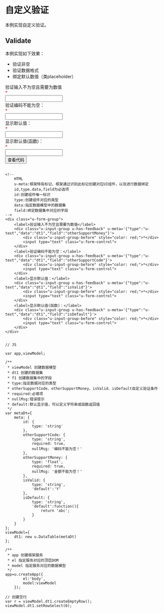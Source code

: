 # 自定义验证

本例实现自定义验证。



## Validate

本例实现如下效果：

* 验证非空
* 验证数据格式
* 绑定默认数值（类placeholder）


<div class="example-content"><!-- 
	HTML
	u-meta:框架特有标记，框架通过识别此标记创建对应UI组件，以及进行数据绑定 
	id,type.data,field为必选项
	id:创建组件唯一标识
	type:创建组件对应的类型
	data:指定数据模型中的数据集
	field:绑定数据集中对应的字段
-->
<div class="u-form-group">
    <label>验证输入不为空且需要为数值</label>
    <div class="u-input-group u-has-feedback" u-meta='{"type":"u-text","data":"dt1","field":"otherSupportMoney"}'>
        <div class="u-input-group-before" style="color: red;">*</div>
        <input type="text" class="u-form-control">
    </div>
    <label>验证编码不能为空：</label>
    <div class="u-input-group u-has-feedback" u-meta='{"type":"u-text","data":"dt1","field":"otherSupportCode"}'>
        <div class="u-input-group-before" style="color: red;">*</div>
        <input type="text" class="u-form-control">
    </div>
    <label>显示默认值：</label>
    <div class="u-input-group u-has-feedback" u-meta='{"type":"u-text","data":"dt1","field":"isValid"}'>
        <div class="u-input-group-before" style="color: red;">*</div>
        <input type="text" class="u-form-control">
    </div>
    <label>显示默认值(函数)：</label>
    <div class="u-input-group u-has-feedback" u-meta='{"type":"u-text","data":"dt1","field":"isDefault"}'>
        <div class="u-input-group-before" style="color: red;">*</div>
        <input type="text" class="u-form-control">
    </div>
</div>
</div>



<script>
// JS

var app,viewModel;

/**
 * viewModel 创建数据模型
 * dt1 创建的数据集
 * f1 创建数据集中的字段
 * type:指定数据对应的类型
 * otherSupportCode、otherSupportMoney、isValid、isDefault自定义验证条件
 * required:必填项
 * nullMsg:错误提示
 * default:默认显示值，可以定义字符串或函数返回值
 */
var metaDt={
    meta: {
        id: {
            type: 'string'
        },
        otherSupportCode: {
            type: 'string',
            required: true,
            nullMsg: '编码不能为空！'
        },
        otherSupportMoney: {
            type: 'float',
            required: true,
            nullMsg: '金额不能为空！'
        },
        isValid: {
            type: 'string',
            'default':'Y'
        },
        isDefault: {
            type: 'string',
            'default':function(){
                return 'abc';
            }
        }
    }
};
viewModel={
    dt1: new u.DataTable(metaDt)
};

/**
 * app 创建框架服务
 * el 指定服务对应的顶层DOM
 * model 指定服务对应的数据模型
 */
app=u.createApp({
        el:'body',
        model:viewModel
    });

// 创建空行
var r = viewModel.dt1.createEmptyRow();
viewModel.dt1.setRowSelect(0);






</script>

<div class="ex-code-par"><button  class="u-button u-button-block u-button-accent margin-top-15 codeOptBtn" ><i class="uf uf-arrow-down"></i>查看代码</button><div class="examples-code"><pre><code>
&lt;!-- 
	HTML
	u-meta:框架特有标记，框架通过识别此标记创建对应UI组件，以及进行数据绑定 
	id,type.data,field为必选项
	id:创建组件唯一标识
	type:创建组件对应的类型
	data:指定数据模型中的数据集
	field:绑定数据集中对应的字段
-->
&lt;div class="u-form-group">
    &lt;label>验证输入不为空且需要为数值&lt;/label>
    &lt;div class="u-input-group u-has-feedback" u-meta='{"type":"u-text","data":"dt1","field":"otherSupportMoney"}'>
        &lt;div class="u-input-group-before" style="color: red;">*&lt;/div>
        &lt;input type="text" class="u-form-control">
    &lt;/div>
    &lt;label>验证编码不能为空：&lt;/label>
    &lt;div class="u-input-group u-has-feedback" u-meta='{"type":"u-text","data":"dt1","field":"otherSupportCode"}'>
        &lt;div class="u-input-group-before" style="color: red;">*&lt;/div>
        &lt;input type="text" class="u-form-control">
    &lt;/div>
    &lt;label>显示默认值：&lt;/label>
    &lt;div class="u-input-group u-has-feedback" u-meta='{"type":"u-text","data":"dt1","field":"isValid"}'>
        &lt;div class="u-input-group-before" style="color: red;">*&lt;/div>
        &lt;input type="text" class="u-form-control">
    &lt;/div>
    &lt;label>显示默认值(函数)：&lt;/label>
    &lt;div class="u-input-group u-has-feedback" u-meta='{"type":"u-text","data":"dt1","field":"isDefault"}'>
        &lt;div class="u-input-group-before" style="color: red;">*&lt;/div>
        &lt;input type="text" class="u-form-control">
    &lt;/div>
&lt;/div>
</code></pre>
</div>


<pre class="examples-code"><code>
// JS

var app,viewModel;

/**
 * viewModel 创建数据模型
 * dt1 创建的数据集
 * f1 创建数据集中的字段
 * type:指定数据对应的类型
 * otherSupportCode、otherSupportMoney、isValid、isDefault自定义验证条件
 * required:必填项
 * nullMsg:错误提示
 * default:默认显示值，可以定义字符串或函数返回值
 */
var metaDt={
    meta: {
        id: {
            type: 'string'
        },
        otherSupportCode: {
            type: 'string',
            required: true,
            nullMsg: '编码不能为空！'
        },
        otherSupportMoney: {
            type: 'float',
            required: true,
            nullMsg: '金额不能为空！'
        },
        isValid: {
            type: 'string',
            'default':'Y'
        },
        isDefault: {
            type: 'string',
            'default':function(){
                return 'abc';
            }
        }
    }
};
viewModel={
    dt1: new u.DataTable(metaDt)
};

/**
 * app 创建框架服务
 * el 指定服务对应的顶层DOM
 * model 指定服务对应的数据模型
 */
app=u.createApp({
        el:'body',
        model:viewModel
    });

// 创建空行
var r = viewModel.dt1.createEmptyRow();
viewModel.dt1.setRowSelect(0);





</code></pre>

</div>